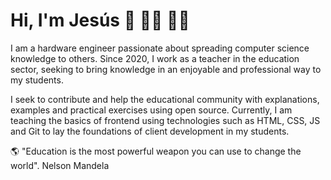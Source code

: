 # Hi, I'm Jesús 👋 👨‍💻 🧑‍🏫

I am a hardware engineer passionate about spreading computer science knowledge to others. Since 2020, I work as a teacher in the education sector, seeking to bring knowledge in an enjoyable and professional way to my students.

I seek to contribute and help the educational community with explanations, examples and practical exercises using open source. Currently, I am teaching the basics of frontend using technologies such as HTML, CSS, JS and Git to lay the foundations of client development in my students.

🌎 "Education is the most powerful weapon you can use to change the world". Nelson Mandela
